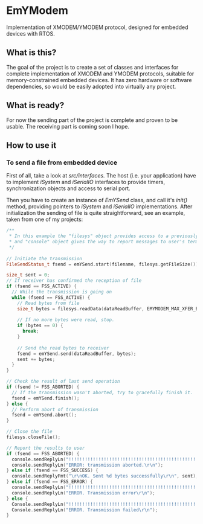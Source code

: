# EmYModem
Implementation of XMODEM/YMODEM protocol, designed for embedded devices with RTOS.

## What is this?
The goal of the project is to create a set of classes and interfaces for complete implementation of XMODEM and YMODEM protocols, suitable for memory-constrained embedded devices. It has zero hardware or software dependencies, so would be easily adopted into virtually any project.

## What is ready?
For now the sending part of the project is complete and proven to be usable. The receiving part is coming soon I hope.

## How to use it
### To send a file from embedded device
First of all, take a look at _src/interfaces._ The host (i.e. your application) have to implement _iSystem_ and _iSerialIO_ interfaces to provide timers, synchronization objects and access to serial port.

Then you have to create an instance of _EmYSend_ class, and call it's _init()_ method, providing pointers to _iSystem_ and _iSerialIO_ implementations.
After initialization the sending of file is quite straightforward, see an example, taken from one of my projects:

```c++
/**
 * In this example the "filesys" object provides access to a previously opened file
 * and "console" object gives the way to report messages to user's terminal.
 */
 
// Initiate the transmission 
FileSendStatus_t fsend = emYSend.start(filename, filesys.getFileSize());

size_t sent = 0;
// If receiver has confirmed the reception of file
if (fsend == FSS_ACTIVE) {
  // While the transmission is going on
  while (fsend == FSS_ACTIVE) {
    // Read bytes from file
    size_t bytes = filesys.readData(dataReadBuffer, EMYMODEM_MAX_XFER_BLOCK_SIZE, sent);
    
    // If no more bytes were read, stop.
    if (bytes == 0) {
      break;
    }
    
    // Send the read bytes to receiver
    fsend = emYSend.send(dataReadBuffer, bytes);
    sent += bytes;
  }
}

// Check the result of last send operation
if (fsend != FSS_ABORTED) {
  // If the transmission wasn't aborted, try to gracefully finish it.
  fsend = emYSend.finish();
} else {
  // Perform abort of transmission
  fsend = emYSend.abort();
}

// Close the file
filesys.closeFile();

// Report the results to user
if (fsend == FSS_ABORTED) {
  console.sendReplyLn("!!!!!!!!!!!!!!!!!!!!!!!!!!!!!!!!!!!!!!!!!!!!!!!!!!!!");
  console.sendReplyLn("ERROR: transmission aborted.\r\n");
} else if (fsend == FSS_SUCCESS) {
  console.sendReplyFmt("\r\nOK. Sent %d bytes successfully\r\n", sent);
} else if (fsend == FSS_ERROR) {
  console.sendReplyLn("!!!!!!!!!!!!!!!!!!!!!!!!!!!!!!!!!!!!!!!!!!!!!!!!!!!!");
  console.sendReplyLn("ERROR. Transmission error\r\n");
} else {
  Console.sendReplyLn("!!!!!!!!!!!!!!!!!!!!!!!!!!!!!!!!!!!!!!!!!!!!!!!!!!!!");
  Console.sendReplyLn("ERROR. Transmission failed\r\n");
}
```
